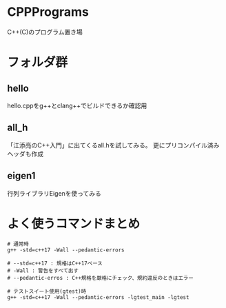 # CPPPrograms
C++(C)のプログラム置き場

# フォルダ群

## hello

hello.cppをg++とclang++でビルドできるか確認用

## all_h

「江添亮のC++入門」に出てくるall.hを試してみる。
更にプリコンパイル済みヘッダも作成

## eigen1

行列ライブラリEigenを使ってみる

# よく使うコマンドまとめ

```
# 通常時
g++ -std=c++17 -Wall --pedantic-errors

# --std=c++17 : 規格はC++17ベース
# -Wall : 警告をすべて出す
# --pedantic-erros : C++規格を厳格にチェック、規約違反のときはエラー

# テストスイート使用(gtest)時
g++ -std=c++17 -Wall --pedantic-errors -lgtest_main -lgtest
```
